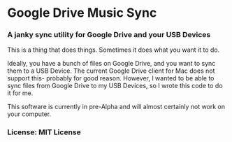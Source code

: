 # Google Drive Music Sync

### A janky sync utility for Google Drive and your USB Devices

This is a thing that does things. Sometimes it does what you want it to do.

Ideally, you have a bunch of files on Google Drive, and you want to sync them to a USB Device. The current Google Drive client for Mac does not support this- probably for good reason.
However, I wanted to be able to sync files from Google Drive to my USB Devices, so I wrote this code to do it for me.

This software is currently in pre-Alpha and will almost certainly not work on your computer. 

### License: MIT License
